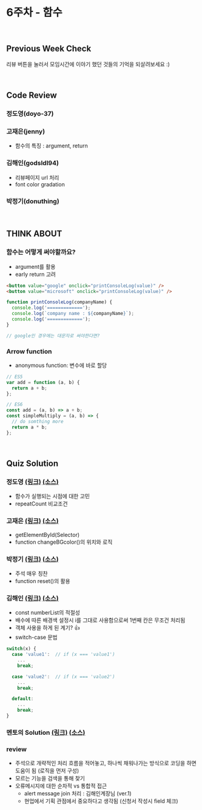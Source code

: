 # 6주차 - 함수

<br>

## Previous Week Check

리뷰 버튼을 눌러서 모임시간에 이야기 했던 것들의 기억을 되살려보세요 :)

<br>

## Code Review

### 정도영(doyo-37)

### 고재은(jenny)

- 함수의 특징 : argument, return

### 김해인(godsldl94)

- 리뷰페이지 url 처리
- font color gradation

### 박정기(donuthing)

<br>

## THINK ABOUT

### 함수는 어떻게 써야할까요?

- argument를 활용
- early return 고려

```html
<button value="google" onclick="printConsoleLog(value)" />
<button value="microsoft" onclick="printConsoleLog(value)" />
```

```javascript
function printConsoleLog(companyName) {
  console.log('=============');
  console.log(`company name : ${companyName}`);
  console.log('=============');
}

// google인 경우에는 대문자로 써야한다면?
```

### Arrow function

- anonymous function: 변수에 바로 할당

```javascript
// ES5
var add = function (a, b) {
  return a + b;
};

// ES6
const add = (a, b) => a + b;
const simpleMultiply = (a, b) => {
  // do somthing more
  return a * b;
};
```

<br>

## Quiz Solution

### 정도영 [(링크)](https://luvandfree.github.io/javascript-study/review/doyo-37/w06_quiz/week06_Quiz.html) [(소스)](https://github.com/luvandfree/javascript-study/blob/main/review/doyo-37/w06_quiz/week06_Quiz.html)

- 함수가 실행되는 시점에 대한 고민
- repeatCount 비교조건

### 고재은 [(링크)](https://luvandfree.github.io/javascript-study/review/jenny/w06_quiz/jenny_quiz_solution.html) [(소스)](https://github.com/luvandfree/javascript-study/blob/main/review/jenny/w06_quiz/jenny_quiz_solution.html)

- getElementById(Selector)
- function changeBGcolor()의 위치와 로직

### 박정기 [(링크)](https://luvandfree.github.io/javascript-study/review/donuthing/w06_quiz/quiz_jk.html) [(소스)](https://github.com/luvandfree/javascript-study/blob/main/review/donuthing/w06_quiz/quiz_jk.html)

- 주석 매우 칭찬
- function reset()의 활용

### 김해인 [(링크)](https://luvandfree.github.io/javascript-study/review/godsldl94/w06_quiz/js_week6_quiz_2.html) [(소스)](https://github.com/luvandfree/javascript-study/blob/main/review/godsldl94/w06_quiz/js_week6_quiz_2.html)

- const numberList의 적절성
- 배수에 따른 배경색 설정시 i를 그대로 사용함으로써 1번째 칸은 무조건 처리됨
- 객체 사용을 하게 된 계기? 👍
- switch-case 문법

```javascript
switch(x) {
  case 'value1':  // if (x === 'value1')
    ...
    break;

  case 'value2':  // if (x === 'value2')
    ...
    break;

  default:
    ...
    break;
}
```

### 멘토의 Solution [(링크)](https://luvandfree.github.io/javascript-study/quiz/05_array_loop/quiz_05_solution.html) [(소스)](https://github.com/luvandfree/javascript-study/blob/main/quiz/05_array_loop/quiz_05_solution.html)

### review

- 주석으로 개략적인 처리 흐름을 적어놓고, 하나씩 채워나가는 방식으로 코딩을 하면 도움이 됨 (로직을 먼저 구성)
- 모르는 기능을 검색을 통해 찾기
- 오류메시지에 대한 순차적 vs 통합적 접근
  - alert message join 처리 : 김해인계장님 (ver.1)
  - 현업에서 기획 관점에서 중요하다고 생각됨 (신청서 작성시 field 체크)

